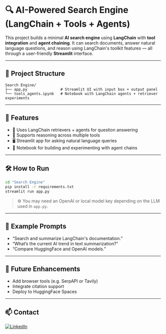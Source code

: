 # 🔍 AI-Powered Search Engine (LangChain + Tools + Agents)

This project builds a minimal **AI search engine** using **LangChain** with **tool integration** and **agent chaining**. It can search documents, answer natural language questions, and reason using LangChain's toolkit features — all through a user-friendly **Streamlit** interface.

---

## 📂 Project Structure

```
Search Engine/
├── app.py               # Streamlit UI with input box + output panel
└── tools_agents.ipynb   # Notebook with LangChain agents + retriever experiments
```

---

## 🚀 Features

- 🔎 Uses LangChain retrievers + agents for question answering
- 🧠 Supports reasoning across multiple tools
- 🖥️ Streamlit app for asking natural language queries
- 🧪 Notebook for building and experimenting with agent chains

---

## 🛠️ How to Run

```bash
cd "Search Engine"
pip install -r requirements.txt
streamlit run app.py
```

> ⚙️ You may need an OpenAI or local model key depending on the LLM used in `app.py`.

---

## 💬 Example Prompts

- “Search and summarize LangChain's documentation.”
- “What’s the current AI trend in text summarization?”
- “Compare HuggingFace and OpenAI models.”

---

## 🔭 Future Enhancements

- Add browser tools (e.g. SerpAPI or Tavily)
- Integrate citation support
- Deploy to HuggingFace Spaces

---

## 📫 Contact

[![LinkedIn](https://img.shields.io/badge/LinkedIn-Aparna-blue?style=flat&logo=linkedin)](https://www.linkedin.com/in/aparna-k-628005167/)
